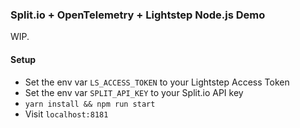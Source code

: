 ### Split.io + OpenTelemetry + Lightstep Node.js Demo

WIP.

#### Setup
* Set the env var `LS_ACCESS_TOKEN` to your Lightstep Access Token
* Set the env var `SPLIT_API_KEY` to your Split.io API key
* `yarn install && npm run start`
* Visit `localhost:8181`

